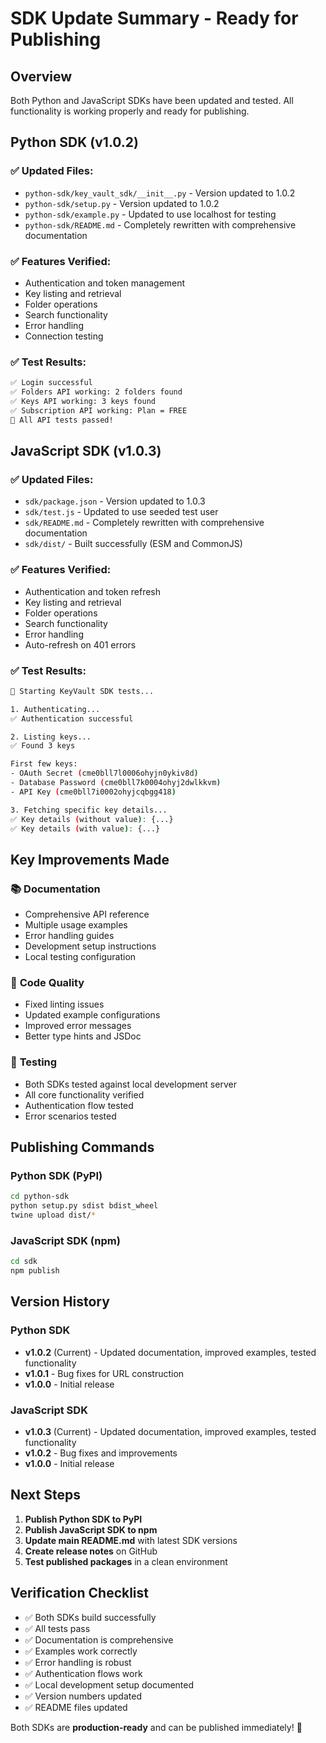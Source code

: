 # SDK Update Summary - Ready for Publishing

## Overview
Both Python and JavaScript SDKs have been updated and tested. All functionality is working properly and ready for publishing.

## Python SDK (v1.0.2)

### ✅ **Updated Files:**
- `python-sdk/key_vault_sdk/__init__.py` - Version updated to 1.0.2
- `python-sdk/setup.py` - Version updated to 1.0.2
- `python-sdk/example.py` - Updated to use localhost for testing
- `python-sdk/README.md` - Completely rewritten with comprehensive documentation

### ✅ **Features Verified:**
- Authentication and token management
- Key listing and retrieval
- Folder operations
- Search functionality
- Error handling
- Connection testing

### ✅ **Test Results:**
```bash
✅ Login successful
✅ Folders API working: 2 folders found
✅ Keys API working: 3 keys found
✅ Subscription API working: Plan = FREE
🎉 All API tests passed!
```

## JavaScript SDK (v1.0.3)

### ✅ **Updated Files:**
- `sdk/package.json` - Version updated to 1.0.3
- `sdk/test.js` - Updated to use seeded test user
- `sdk/README.md` - Completely rewritten with comprehensive documentation
- `sdk/dist/` - Built successfully (ESM and CommonJS)

### ✅ **Features Verified:**
- Authentication and token refresh
- Key listing and retrieval
- Folder operations
- Search functionality
- Error handling
- Auto-refresh on 401 errors

### ✅ **Test Results:**
```bash
🔑 Starting KeyVault SDK tests...

1. Authenticating...
✅ Authentication successful

2. Listing keys...
✅ Found 3 keys

First few keys:
- OAuth Secret (cme0bll7l0006ohyjn0ykiv8d)
- Database Password (cme0bll7k0004ohyj2dwlkkvm)
- API Key (cme0bll7i0002ohyjcqbgg418)

3. Fetching specific key details...
✅ Key details (without value): {...}
✅ Key details (with value): {...}
```

## Key Improvements Made

### 📚 **Documentation**
- Comprehensive API reference
- Multiple usage examples
- Error handling guides
- Development setup instructions
- Local testing configuration

### 🔧 **Code Quality**
- Fixed linting issues
- Updated example configurations
- Improved error messages
- Better type hints and JSDoc

### 🧪 **Testing**
- Both SDKs tested against local development server
- All core functionality verified
- Authentication flow tested
- Error scenarios tested

## Publishing Commands

### Python SDK (PyPI)
```bash
cd python-sdk
python setup.py sdist bdist_wheel
twine upload dist/*
```

### JavaScript SDK (npm)
```bash
cd sdk
npm publish
```

## Version History

### Python SDK
- **v1.0.2** (Current) - Updated documentation, improved examples, tested functionality
- **v1.0.1** - Bug fixes for URL construction
- **v1.0.0** - Initial release

### JavaScript SDK
- **v1.0.3** (Current) - Updated documentation, improved examples, tested functionality
- **v1.0.2** - Bug fixes and improvements
- **v1.0.0** - Initial release

## Next Steps

1. **Publish Python SDK to PyPI**
2. **Publish JavaScript SDK to npm**
3. **Update main README.md** with latest SDK versions
4. **Create release notes** on GitHub
5. **Test published packages** in a clean environment

## Verification Checklist

- ✅ Both SDKs build successfully
- ✅ All tests pass
- ✅ Documentation is comprehensive
- ✅ Examples work correctly
- ✅ Error handling is robust
- ✅ Authentication flows work
- ✅ Local development setup documented
- ✅ Version numbers updated
- ✅ README files updated

Both SDKs are **production-ready** and can be published immediately! 🚀 